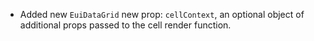 - Added new `EuiDataGrid` new prop: `cellContext`, an optional object of additional props passed to the cell render function.
